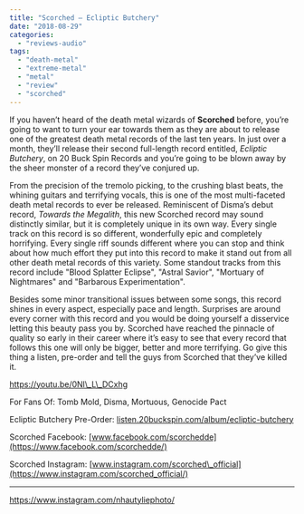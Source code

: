 ```yaml
---
title: "Scorched – Ecliptic Butchery"
date: "2018-08-29"
categories: 
  - "reviews-audio"
tags: 
  - "death-metal"
  - "extreme-metal"
  - "metal"
  - "review"
  - "scorched"
---
```


If you haven’t heard of the death metal wizards of **Scorched** before, you’re going to want to turn your ear towards them as they are about to release one of the greatest death metal records of the last ten years. In just over a month, they’ll release their second full-length record entitled, _Ecliptic Butchery_, on 20 Buck Spin Records and you’re going to be blown away by the sheer monster of a record they’ve conjured up.

From the precision of the tremolo picking, to the crushing blast beats, the whining guitars and terrifying vocals, this is one of the most multi-faceted death metal records to ever be released. Reminiscent of Disma’s debut record, _Towards the Megalith_, this new Scorched record may sound distinctly similar, but it is completely unique in its own way. Every single track on this record is so different, wonderfully epic and completely horrifying. Every single riff sounds different where you can stop and think about how much effort they put into this record to make it stand out from all other death metal records of this variety. Some standout tracks from this record include "Blood Splatter Eclipse", "Astral Savior", "Mortuary of Nightmares" and "Barbarous Experimentation".

Besides some minor transitional issues between some songs, this record shines in every aspect, especially pace and length. Surprises are around every corner with this record and you would be doing yourself a disservice letting this beauty pass you by. Scorched have reached the pinnacle of quality so early in their career where it’s easy to see that every record that follows this one will only be bigger, better and more terrifying. Go give this thing a listen, pre-order and tell the guys from Scorched that they’ve killed it.

https://youtu.be/0Nl\_L\_DCxhg

For Fans Of: Tomb Mold, Disma, Mortuous, Genocide Pact

Ecliptic Butchery Pre-Order: [listen.20buckspin.com/album/ecliptic-butchery](https://listen.20buckspin.com/album/ecliptic-butchery)

Scorched Facebook: [www.facebook.com/scorchedde](https://www.facebook.com/scorchedde/)

Scorched Instagram: [www.instagram.com/scorched\_official](https://www.instagram.com/scorched_official/)

* * *

https://www.instagram.com/nhautyliephoto/
